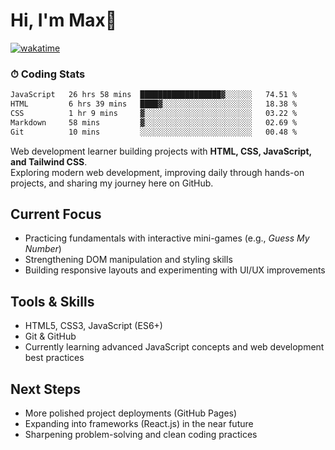 # Hi, I'm Max👋

[![wakatime](https://wakatime.com/badge/user/5f357981-1e66-44ef-ae81-f181857a2d5e.svg)](https://wakatime.com/@5f357981-1e66-44ef-ae81-f181857a2d5e)
### ⏱ Coding Stats
<!--START_SECTION:waka-->

```txt
JavaScript   26 hrs 58 mins  ██████████████████▓░░░░░░   74.51 %
HTML         6 hrs 39 mins   ████▓░░░░░░░░░░░░░░░░░░░░   18.38 %
CSS          1 hr 9 mins     ▓░░░░░░░░░░░░░░░░░░░░░░░░   03.22 %
Markdown     58 mins         ▓░░░░░░░░░░░░░░░░░░░░░░░░   02.69 %
Git          10 mins         ░░░░░░░░░░░░░░░░░░░░░░░░░   00.48 %
```

<!--END_SECTION:waka-->

Web development learner building projects with **HTML, CSS, JavaScript, and Tailwind CSS**.  
Exploring modern web development, improving daily through hands-on projects, and sharing my journey here on GitHub.

## Current Focus
- Practicing fundamentals with interactive mini-games (e.g., *Guess My Number*)  
- Strengthening DOM manipulation and styling skills  
- Building responsive layouts and experimenting with UI/UX improvements  

## Tools & Skills
- HTML5, CSS3, JavaScript (ES6+)  
- Git & GitHub  
- Currently learning advanced JavaScript concepts and web development best practices  

## Next Steps
- More polished project deployments (GitHub Pages)  
- Expanding into frameworks (React.js) in the near future  
- Sharpening problem-solving and clean coding practices  


